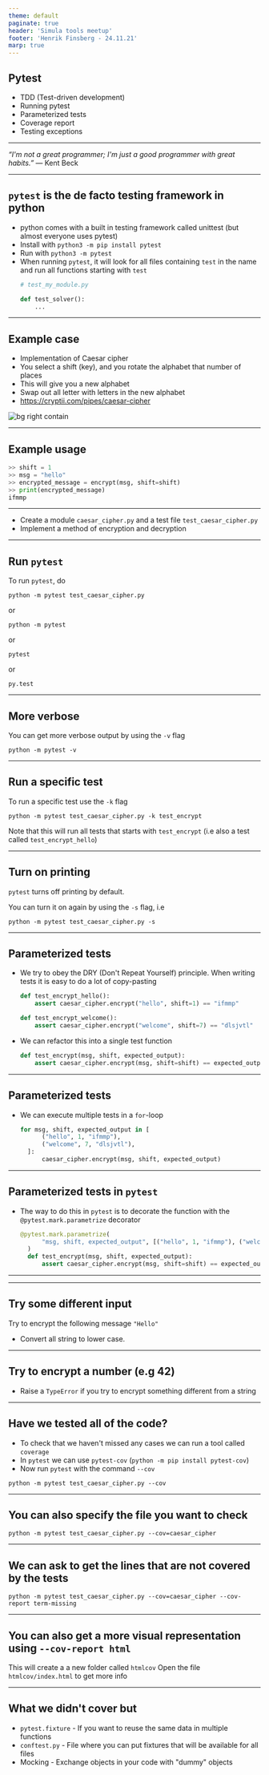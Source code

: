 ```yaml
---
theme: default
paginate: true
header: 'Simula tools meetup'
footer: 'Henrik Finsberg - 24.11.21'
marp: true
---
```


## Pytest

* TDD (Test-driven development)
* Running pytest
* Parameterized tests
* Coverage report
* Testing exceptions
  
---

*“I'm not a great programmer; I'm just a good programmer with great habits.”* 
― Kent Beck

---


## `pytest` is the de facto testing framework in python

* python comes with a built in testing framework called unittest (but almost everyone uses pytest)
* Install with `python3 -m pip install pytest`
* Run with `python3 -m pytest`
* When running `pytest`, it will look for all files containing `test` in the name and run all functions starting with `test`
    ```python
    # test_my_module.py

    def test_solver():
        ...
    ```

---

## Example case
- Implementation of Caesar cipher
- You select a shift (key), and you rotate the alphabet that number of places
- This will give you a new alphabet
- Swap out all letter with letters in the new alphabet
- https://cryptii.com/pipes/caesar-cipher

![bg right contain](figures/caesar.gif)

---

## Example usage

```python
>> shift = 1
>> msg = "hello"
>> encrypted_message = encrypt(msg, shift=shift)
>> print(encrypted_message)
ifmmp
```

---

- Create a module `caesar_cipher.py` and a test file `test_caesar_cipher.py`
- Implement a method of encryption and decryption

---


## Run `pytest`

To run `pytest`, do

```
python -m pytest test_caesar_cipher.py
```

or

```
python -m pytest
```

or
```
pytest
```
or
```
py.test
```

---

## More verbose

You can get more verbose output by using the `-v` flag

```
python -m pytest -v
```

---

## Run a specific test
To run a specific test use the `-k` flag

```
python -m pytest test_caesar_cipher.py -k test_encrypt
```
Note that this will run all tests that starts with `test_encrypt` (i.e also a test called `test_encrypt_hello`)

---

## Turn on printing

`pytest` turns off printing by default.

You can turn it on again by using the `-s` flag, i.e
```
python -m pytest test_caesar_cipher.py -s
```

---

## Parameterized tests

- We try to obey the DRY (Don't Repeat Yourself) principle. When writing tests it is easy to do a lot of copy-pasting

    ```python
    def test_encrypt_hello():
        assert caesar_cipher.encrypt("hello", shift=1) == "ifmmp"

    def test_encrypt_welcome():
        assert caesar_cipher.encrypt("welcome", shift=7) == "dlsjvtl"
    ```

* We can refactor this into a single test function
    ```python
    def test_encrypt(msg, shift, expected_output):
        assert caesar_cipher.encrypt(msg, shift=shift) == expected_output

    ```

---

## Parameterized tests

- We can execute multiple tests in a `for`-loop
  ```python
  for msg, shift, expected_output in [
        ("hello", 1, "ifmmp"),
        ("welcome", 7, "dlsjvtl"),
    ]:
        caesar_cipher.encrypt(msg, shift, expected_output)
  ```

---

## Parameterized tests in `pytest`

- The way to do this in `pytest` is to decorate the function with the `@pytest.mark.parametrize` decorator
  ```python
  @pytest.mark.parametrize(
        "msg, shift, expected_output", [("hello", 1, "ifmmp"), ("welcome", 7, "dlsjvtl")]
    )
    def test_encrypt(msg, shift, expected_output):
        assert caesar_cipher.encrypt(msg, shift=shift) == expected_output
  ```

---


---

## Try some different input

Try to encrypt the following message `"Hello"`

* Convert all string to lower case.

---

## Try to encrypt a number (e.g 42)

* Raise a `TypeError` if you try to encrypt something different from a string

---

## Have we tested all of the code?

* To check that we haven't missed any cases we can run a tool called `coverage`
* In `pytest` we can use `pytest-cov` (`python -m pip install pytest-cov`)
* Now run `pytest` with the command `--cov`

```
python -m pytest test_caesar_cipher.py --cov
```

---

## You can also specify the file you want to check

```
python -m pytest test_caesar_cipher.py --cov=caesar_cipher
```

---

## We can ask to get the lines that are not covered by the tests

```
python -m pytest test_caesar_cipher.py --cov=caesar_cipher --cov-report term-missing
```

---

## You can also get a more visual representation using `--cov-report html`

This will create a a new folder called `htmlcov`
Open the file `htmlcov/index.html` to get more info

---

## What we didn't cover but

- `pytest.fixture` - If you want to reuse the same data in multiple functions
- `conftest.py` - File where you can put fixtures that will be available for all files
- Mocking - Exchange objects in your code with "dummy" objects